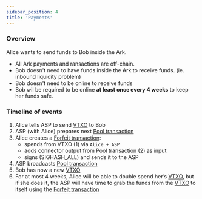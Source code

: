 ```yaml
---
sidebar_position: 4
title: 'Payments'
---
```


### Overview

Alice wants to send funds to Bob inside the Ark.

- All Ark payments and ransactions are off-chain.
- Bob doesn't need to have funds inside the Ark to receive funds. (ie. inbound liquidity problem)
- Bob doesn't need to be online to receive funds
- Bob wil be required to be online **at least once every 4 weeks** to keep her funds safe.

### Timeline of events

1. Alice tells ASP to send [VTXO](/docs/nomenclature#vtxo-1) to Bob
2. ASP (with Alice) prepares next [Pool transaction](/docs/nomenclature#pool-transaction-aka-ark-transaction)
3. Alice creates a [Forfeit transaction](/docs/nomenclature#forfeit-transaction):
   - spends from VTXO (1) via `Alice + ASP`
   - adds connector output from Pool transaction (2) as input
   - signs (SIGHASH_ALL) and sends it to the ASP
4. ASP broadcasts [Pool transaction](/docs/nomenclature#pool-transaction-aka-ark-transaction)
5. Bob has now a new [VTXO](/docs/nomenclature#vtxo-1)
6. For at most 4 weeks, Alice will be able to double spend her’s [VTXO](/docs/nomenclature#vtxo-1), but if she does it, the ASP will have time to grab the funds from the [VTXO](/docs/nomenclature#vtxo-1) to itself using the [Forfeit transaction](/docs/nomenclature#forfeit-transaction)
